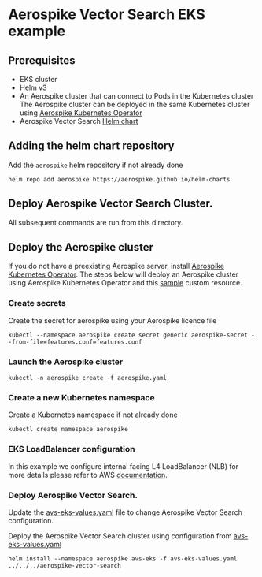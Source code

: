 # Aerospike Vector Search EKS example

## Prerequisites
- EKS cluster
- Helm v3
- An Aerospike cluster that can connect to Pods in the Kubernetes cluster
  The Aerospike cluster can be deployed in the same Kubernetes cluster using [Aerospike Kubernetes Operator](https://docs.aerospike.com/cloud/kubernetes/operator)
- Aerospike Vector Search [Helm chart](../../README.md#configuration)

## Adding the helm chart repository

Add the `aerospike` helm repository if not already done

```shell
helm repo add aerospike https://aerospike.github.io/helm-charts
```

## Deploy Aerospike Vector Search Cluster.

All subsequent commands are run from this directory.

## Deploy the Aerospike cluster
If you do not have a preexisting Aerospike server, install [Aerospike Kubernetes Operator](https://docs.aerospike.com/cloud/kubernetes/operator/install-operator).
The steps below will deploy an Aerospike cluster using Aerospike Kubernetes Operator and this [sample](aerospike.yaml) custom resource.

### Create secrets
Create the secret for aerospike using your Aerospike licence file
```shell
kubectl --namespace aerospike create secret generic aerospike-secret --from-file=features.conf=features.conf
```

### Launch the Aerospike cluster
```shell
kubectl -n aerospike create -f aerospike.yaml 
```

### Create a new Kubernetes namespace
Create a Kubernetes namespace if not already done
```shell
kubectl create namespace aerospike
```

### EKS LoadBalancer configuration
In this example we configure internal facing L4 LoadBalancer (NLB) for more details please refer to AWS [documentation](https://docs.aws.amazon.com/eks/latest/userguide/network-load-balancing.html).

### Deploy Aerospike Vector Search.
Update the [avs-eks-values.yaml](avs-eks-values.yaml) file to change Aerospike Vector Search configuration.


Deploy the Aerospike Vector Search cluster using configuration from [avs-eks-values.yaml](avs-eks-values.yaml)
```shell
helm install --namespace aerospike avs-eks -f avs-eks-values.yaml ../../../aerospike-vector-search
```
